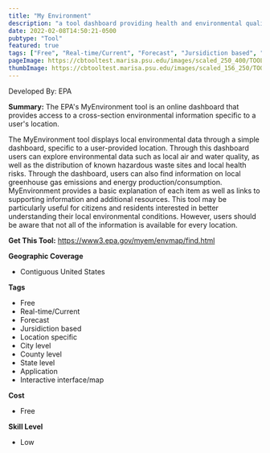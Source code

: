 ```yaml
---
title: "My Environment"
description: "a tool dashboard providing health and environmental quality assessments for the chosen locality "
date: 2022-02-08T14:50:21-0500
pubtype: "Tool"
featured: true
tags: ["Free", "Real-time/Current", "Forecast", "Jursidiction based", "Location specific", "City level", "County level", "State level", "Application", "Interactive interface/map"]
pageImage: https://cbtooltest.marisa.psu.edu/images/scaled_250_400/TOOLID_26.0_ScreenCapture-1.png
thumbImage: https://cbtooltest.marisa.psu.edu/images/scaled_156_250/TOOLID_26.0_ScreenCapture-1.png
---
```

Developed By: EPA

**Summary:** The EPA's MyEnvironment tool is an online dashboard that provides access to a cross-section environmental information specific to a user's location. 

The MyEnvironment tool displays local environmental data through a simple dashboard, specific to a user-provided location. Through this dashboard users can explore environmental data such as local air and water quality, as well as the distribution of known hazardous waste sites and local health risks. Through the dashboard, users can also find information on local greenhouse gas emissions and energy production/consumption. MyEnvironment provides a basic explanation of each item as well as links to supporting information and additional resources. This tool may be particularly useful for citizens and residents interested in better understanding their local environmental conditions. However, users should be aware that not all of the information is available for every location. 



__**Get This Tool:**__ https://www3.epa.gov/myem/envmap/find.html

__**Geographic Coverage**__
- Contiguous United States

__**Tags**__
-  Free
-  Real-time/Current
-  Forecast
-  Jursidiction based
-  Location specific
-  City level
-  County level
-  State level
-  Application
-  Interactive interface/map

__**Cost**__
- Free

__**Skill Level**__
- Low
